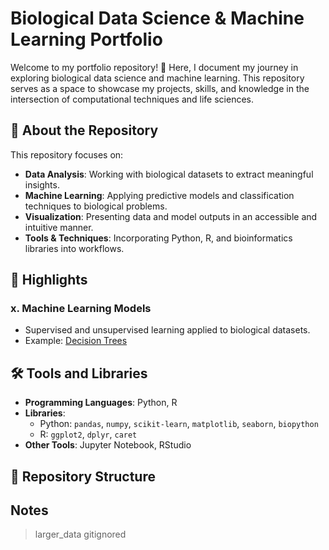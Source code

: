 # Biological Data Science & Machine Learning Portfolio

Welcome to my portfolio repository! 🎉 Here, I document my journey in exploring biological data science and machine learning. This repository serves as a space to showcase my projects, skills, and knowledge in the intersection of computational techniques and life sciences. 

## 🔬 About the Repository

This repository focuses on:
- **Data Analysis**: Working with biological datasets to extract meaningful insights.
- **Machine Learning**: Applying predictive models and classification techniques to biological problems.
- **Visualization**: Presenting data and model outputs in an accessible and intuitive manner.
- **Tools & Techniques**: Incorporating Python, R, and bioinformatics libraries into workflows.

## 🚀 Highlights

### x. Machine Learning Models
- Supervised and unsupervised learning applied to biological datasets.
- Example: [Decision Trees](./scripts/decision_trees.py)


## 🛠️ Tools and Libraries
- **Programming Languages**: Python, R
- **Libraries**:
  - Python: `pandas`, `numpy`, `scikit-learn`, `matplotlib`, `seaborn`, `biopython`
  - R: `ggplot2`, `dplyr`, `caret`
- **Other Tools**: Jupyter Notebook, RStudio

## 📂 Repository Structure

## Notes
> larger_data gitignored
